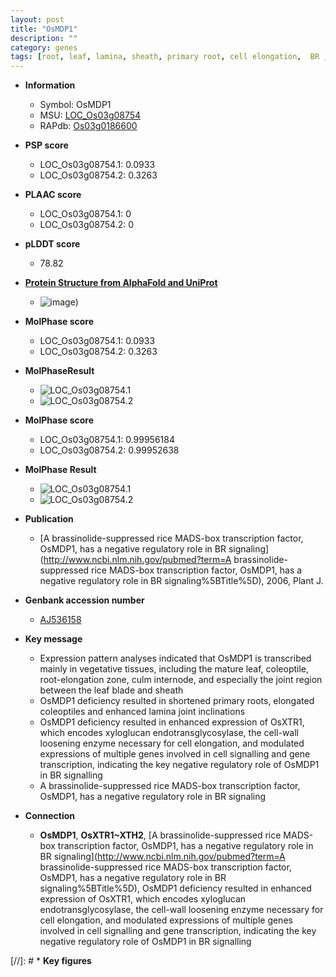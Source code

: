 ```yaml
---
layout: post
title: "OsMDP1"
description: ""
category: genes
tags: [root, leaf, lamina, sheath, primary root, cell elongation,  BR , BR signaling, transcription factor, culm, vegetative]
---
```


* **Information**  
    + Symbol: OsMDP1  
    + MSU: [LOC_Os03g08754](http://rice.plantbiology.msu.edu/cgi-bin/ORF_infopage.cgi?orf=LOC_Os03g08754)  
    + RAPdb: [Os03g0186600](http://rapdb.dna.affrc.go.jp/viewer/gbrowse_details/irgsp1?name=Os03g0186600)  

* **PSP score**  
    + LOC_Os03g08754.1: 0.0933 
    + LOC_Os03g08754.2: 0.3263 

* **PLAAC score**  
    + LOC_Os03g08754.1: 0 
    + LOC_Os03g08754.2: 0 

* **pLDDT score**
    + 78.82

* **[Protein Structure from AlphaFold and UniProt](https://www.uniprot.org/uniprotkb/Q5K4R0/entry#structure)**
    + ![image](https://ricepsp.github.io/images/Q5/AF-Q5K4R0-F1.png))

* **MolPhase score**
    + LOC_Os03g08754.1: 0.0933
    + LOC_Os03g08754.2: 0.3263

* **MolPhaseResult**
    + ![LOC_Os03g08754.1](https://ricepsp.github.io/pictures/LOC_Os03g/LOC_Os03g08754.1.png)
    + ![LOC_Os03g08754.2](https://ricepsp.github.io/pictures/LOC_Os03g/LOC_Os03g08754.2.png)

* **MolPhase score**
    + LOC_Os03g08754.1: 0.99956184
    + LOC_Os03g08754.2: 0.99952638

* **MolPhase Result**
    + ![LOC_Os03g08754.1](https://304243504.github.io/Pictures/LOC_Os03g/LOC_Os03g08754.1.png)
    + ![LOC_Os03g08754.2](https://304243504.github.io/Pictures/LOC_Os03g/LOC_Os03g08754.2.png)

* **Publication**  
    + [A brassinolide-suppressed rice MADS-box transcription factor, OsMDP1, has a negative regulatory role in BR signaling](http://www.ncbi.nlm.nih.gov/pubmed?term=A brassinolide-suppressed rice MADS-box transcription factor, OsMDP1, has a negative regulatory role in BR signaling%5BTitle%5D), 2006, Plant J.

* **Genbank accession number**  
    + [AJ536158](http://www.ncbi.nlm.nih.gov/nuccore/AJ536158)

* **Key message**  
    + Expression pattern analyses indicated that OsMDP1 is transcribed mainly in vegetative tissues, including the mature leaf, coleoptile, root-elongation zone, culm internode, and especially the joint region between the leaf blade and sheath
    + OsMDP1 deficiency resulted in shortened primary roots, elongated coleoptiles and enhanced lamina joint inclinations
    + OsMDP1 deficiency resulted in enhanced expression of OsXTR1, which encodes xyloglucan endotransglycosylase, the cell-wall loosening enzyme necessary for cell elongation, and modulated expressions of multiple genes involved in cell signalling and gene transcription, indicating the key negative regulatory role of OsMDP1 in BR signalling
    + A brassinolide-suppressed rice MADS-box transcription factor, OsMDP1, has a negative regulatory role in BR signaling

* **Connection**  
    + __OsMDP1__, __OsXTR1~XTH2__, [A brassinolide-suppressed rice MADS-box transcription factor, OsMDP1, has a negative regulatory role in BR signaling](http://www.ncbi.nlm.nih.gov/pubmed?term=A brassinolide-suppressed rice MADS-box transcription factor, OsMDP1, has a negative regulatory role in BR signaling%5BTitle%5D), OsMDP1 deficiency resulted in enhanced expression of OsXTR1, which encodes xyloglucan endotransglycosylase, the cell-wall loosening enzyme necessary for cell elongation, and modulated expressions of multiple genes involved in cell signalling and gene transcription, indicating the key negative regulatory role of OsMDP1 in BR signalling

[//]: # * **Key figures**  


